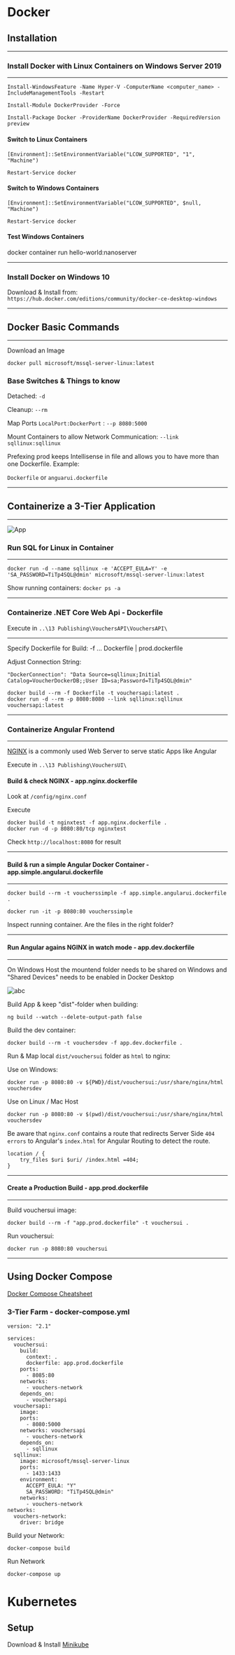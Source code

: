 # Docker

## Installation

---

### Install Docker with Linux Containers on Windows Server 2019

---

```auto
Install-WindowsFeature -Name Hyper-V -ComputerName <computer_name> -IncludeManagementTools -Restart

Install-Module DockerProvider -Force

Install-Package Docker -ProviderName DockerProvider -RequiredVersion preview
```

#### Switch to Linux Containers

```auto
[Environment]::SetEnvironmentVariable("LCOW_SUPPORTED", "1", "Machine")

Restart-Service docker
```

#### Switch to Windows Containers

```auto
[Environment]::SetEnvironmentVariable("LCOW_SUPPORTED", $null, "Machine")

Restart-Service docker
```

#### Test Windows Containers

docker container run hello-world:nanoserver

---

### Install Docker on Windows 10

Download & Install from: `https://hub.docker.com/editions/community/docker-ce-desktop-windows`

---

## Docker Basic Commands

---

Download an Image

`docker pull microsoft/mssql-server-linux:latest`

### Base Switches & Things to know

Detached: `-d`

Cleanup: `--rm`

Map Ports `LocalPort:DockerPort` : `--p 8080:5000`

Mount Containers to allow Network Communication: `--link sqllinux:sqllinux`

Prefexing prod keeps Intellisense in file and allows you to have more than one Dockerfile. Example:

`Dockerfile` or `anguarui.dockerfile`

---

## Containerize a 3-Tier Application

---

![App](_images/app.png)

### Run SQL for Linux in Container

---

`docker run -d --name sqllinux -e 'ACCEPT_EULA=Y' -e 'SA_PASSWORD=TiTp4SQL@dmin' microsoft/mssql-server-linux:latest`

Show running containers: `docker ps -a`

---

### Containerize .NET Core Web Api - Dockerfile

Execute in `..\13 Publishing\VouchersAPI\VouchersAPI\`

---

Specify Dockerfile for Build: -f ... Dockerfile | prod.dockerfile

Adjust Connection String:

`"DockerConnection": "Data Source=sqllinux;Initial Catalog=VoucherDockerDB;;User ID=sa;Password=TiTp4SQL@dmin"`

```
docker build --rm -f Dockerfile -t vouchersapi:latest .
docker run -d --rm -p 8080:8080 --link sqllinux:sqllinux vouchersapi:latest
```

---

### Containerize Angular Frontend

---

[NGINX](https://www.nginx.com/) is a commonly used Web Server to serve static Apps like Angular

Execute in `..\13 Publishing\VouchersUI\`

#### Build & check NGINX - app.nginx.dockerfile

Look at `/config/nginx.conf`

Execute

```
docker build -t nginxtest -f app.nginx.dockerfile .
docker run -d -p 8080:80/tcp nginxtest
```

Check `http://localhost:8080` for result

--- 
#### Build & run a simple Angular Docker Container - app.simple.angularui.dockerfile
---

`docker build --rm -t voucherssimple -f app.simple.angularui.dockerfile .`

`docker run -it -p 8080:80 voucherssimple`

Inspect running container. Are the files in the right folder?

---

#### Run Angular agains NGINX in watch mode - app.dev.dockerfile

---

On Windows Host the mountend folder needs to be shared on Windows and "Shared Devices" needs to be enabled in Docker Desktop

![abc](_images/windows-share.png)

Build App & keep "dist"-folder when building:

`ng build --watch --delete-output-path false`

Build the dev container:

`docker build --rm -t vouchersdev -f app.dev.dockerfile .`

Run & Map local `dist/vouchersui` folder as `html` to nginx:

Use on Windows:

`docker run -p 8080:80 -v ${PWD}/dist/vouchersui:/usr/share/nginx/html vouchersdev`

Use on Linux / Mac Host

`docker run -p 8080:80 -v $(pwd)/dist/vouchersui:/usr/share/nginx/html vouchersdev`

Be aware that `nginx.conf` contains a route that redirects Server Side `404 errors` to Angular's `index.html` for Angular Routing to detect the route.

```
location / {
    try_files $uri $uri/ /index.html =404;
}
```

---

#### Create a Production Build - app.prod.dockerfile

---

Build vouchersui image:

`docker build --rm -f "app.prod.dockerfile" -t vouchersui .`

Run vouchersui:

`docker run -p 8080:80 vouchersui`

---

## Using Docker Compose

[Docker Compose Cheatsheet](https://devhints.io/docker-compose)

### 3-Tier Farm - docker-compose.yml

```
version: "2.1"

services:
  vouchersui:
    build:
      context: .
      dockerfile: app.prod.dockerfile
    ports:
      - 8085:80
    networks:
      - vouchers-network
    depends_on:
      - vouchersapi
  vouchersapi:
    image:
    ports:
      - 8080:5000
    networks: vouchersapi
      - vouchers-network
    depends_on:
      - sqllinux
  sqllinux:
    image: microsoft/mssql-server-linux
    ports:
      - 1433:1433
    environment:
      ACCEPT_EULA: "Y"
      SA_PASSWORD: "TiTp4SQL@dmin"
    networks:
      - vouchers-network
networks:
  vouchers-network:
    driver: bridge
```
Build your Network:

`docker-compose build`

Run Network

`docker-compose up`

# Kubernetes

## Setup

Download & Install [Minikube](https://kubernetes.io/docs/tasks/tools/install-minikube/)
